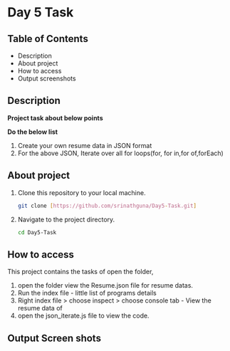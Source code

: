 # Day 5 Task

## Table of Contents
- Description
- About project
- How to access
- Output screenshots
## Description

**Project task about below points**

**Do the below list**
1. Create your own resume data in JSON format
2. For the above JSON, Iterate over all for loops(for, for in,for of,forEach)


## About project

1. Clone this repository to your local machine.
   ```bash
   git clone [https://github.com/srinathguna/Day5-Task.git]
   ```

2. Navigate to the project directory.
   ```bash
   cd Day5-Task
   ```

## How to access
This project contains the tasks of 
open the folder,
1. open the folder view the Resume.json file for resume datas.
1. Run the index file - little list of programs details
2. Right index file > choose inspect > choose console tab - View the resume data of
3. open the json_iterate.js file to view the code.

## Output Screen shots







